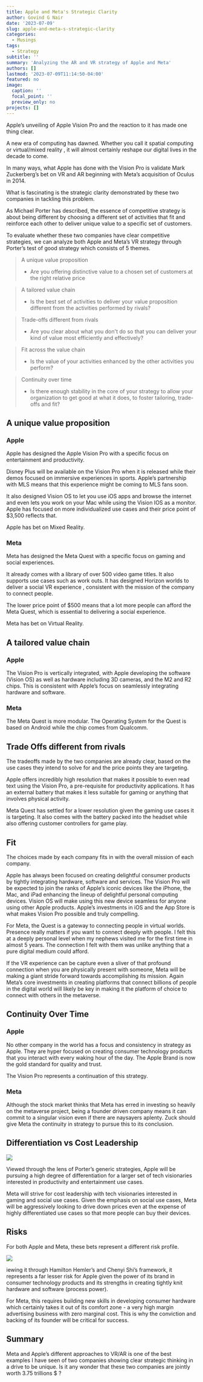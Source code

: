 ```yaml
---
title: Apple and Meta's Strategic Clarity
author: Govind G Nair
date: '2023-07-09'
slug: apple-and-meta-s-strategic-clarity
categories:
  - Musings
tags:
  - Strategy
subtitle: ''
summary: 'Analyzing the AR and VR strategy of Apple and Meta'
authors: []
lastmod: '2023-07-09T11:14:50-04:00'
featured: no
image:
  caption: ''
  focal_point: ''
  preview_only: no
projects: []
---
```


Apple’s unveiling of Apple Vision Pro and the reaction to it has made one thing clear.


A new era of computing  has dawned. Whether you call it spatial computing or virtual/mixed reality , it will almost certainly  reshape our digital lives in the decade to come. 

In many ways, what Apple has done with the Vision Pro is validate Mark Zuckerberg’s  bet on VR and AR beginning with Meta’s acquisition of Oculus in 2014.

What is fascinating is the strategic clarity demonstrated by these two companies in tackling this problem.

As Michael Porter has described, the essence of competitive strategy is about being different by choosing a different set of activities that fit and reinforce each other to deliver unique value to a specific set of customers.

To evaluate whether these two companies have clear competitive strategies, we can analyze both Apple and Meta’s VR strategy through Porter’s test of good strategy which consists of 5 themes.

> A unique value proposition
> 
> - Are you offering distinctive value to a chosen set of customers at the right relative price

> A tailored value chain
> 
> - Is the best set of activities to deliver your value proposition different from the activities performed by rivals?

> Trade-offs different from rivals
> 
> - Are you clear about what you don't do so that you can deliver your kind of value most efficiently and effectively?

> Fit across the value chain
> 
> - Is the value of your activities enhanced by the other activities you perform?

> Continuity over time
> 
> - Is there enough stability in the core of your strategy to allow your organization to get good at what it does, to foster tailoring, trade-offs and fit?


## A unique value proposition

### Apple

Apple has designed the Apple Vision Pro with a specific focus on entertainment and productivity. 

Disney Plus will be available on the Vision Pro when it is released while their demos focused on immersive experiences in sports.  Apple’s partnership with MLS means that this experience might be coming to MLS fans soon.

It also designed Vision OS to let you use iOS apps and browse the internet and even lets you work on your Mac while using the Vision IOS as a monitor. Apple has focused on more individualized use cases and their price point  of $3,500 reflects that. 

Apple has bet on Mixed Reality.

### Meta

Meta has designed the Meta Quest with a specific focus on gaming and social experiences.

It already comes with a library of over 500 video game titles. It also supports use cases such as work outs. It has designed Horizon worlds to deliver a social VR experience , consistent with the mission of the company to connect people.

The lower price point of $500 means that a lot more people can afford the Meta Quest, which is essential to delivering a social experience.

Meta has bet on Virtual Reality.

## A tailored value chain

### Apple

The Vision Pro is vertically integrated, with Apple developing the software (Vision OS) as well as hardware including 3D cameras, and the M2 and R2 chips. This is consistent with Apple’s focus on seamlessly integrating hardware and software.

### Meta

The Meta Quest is more modular. The Operating System for the Quest is based on Android while the chip comes from Qualcomm.

## Trade Offs different from rivals

The tradeoffs made by the two companies are already clear, based on the use cases they intend to solve for and the price points they are targeting.

Apple offers incredibly high resolution that makes it possible to even read text using the Vision Pro, a pre-requisite for productivity applications. It has an external battery that makes it less suitable for gaming or anything that involves physical activity. 

Meta Quest has settled for a lower resolution given the gaming use cases it is targeting. It also comes with the battery packed into the headset while also offering customer controllers for game play.

## Fit

The choices made by each company fits in with the overall mission of each company.

Apple has always been focused on creating delightful consumer products by tightly integrating hardware, software and services. The Vision Pro will be expected to join the ranks of Apple’s iconic devices like the iPhone, the Mac, and iPad enhancing the lineup of delightful personal computing devices. Vision OS will make using this new device seamless for anyone using other Apple products. Apple’s investments in iOS and the App Store is what makes Vision Pro possible and truly compelling.

For Meta, the Quest is a gateway to connecting people in virtual worlds. Presence really matters if you want to connect deeply with people. I felt this at a deeply personal level when my nephews visited me for the first time in almost 5 years. The connection I felt with them was unlike anything that a pure digital medium could afford.

 If the VR experience can be capture even a sliver of that profound connection when you are physically present with someone, Meta will be making a giant stride forward towards accomplishing its mission. Again Meta’s core investments in creating platforms that connect billions of people in the digital world will likely be key in making it the platform of choice to connect with others in the metaverse.
 
## Continuity Over Time

### Apple

No other company in the world has a focus and consistency in strategy as Apple. They are hyper focused on creating consumer technology products that you interact with every waking hour of the day. The Apple Brand is now the gold standard for quality and trust.

The Vision Pro represents a continuation of this strategy.

### Meta

Although the stock market thinks that Meta has erred in investing so heavily on the metaverse project, being a founder driven company means it can commit to a singular vision even if there are naysayers aplenty. Zuck should give Meta the continuity in strategy to pursue this to its conclusion.

## Differentiation vs Cost Leadership

![](images/image1.png)

Viewed through the lens of Porter’s generic strategies, Apple will be pursuing a high degree of differentiation for a larger set of tech visionaries interested in productivity and entertainment use cases.

Meta will strive for cost leadership with tech visionaries interested in gaming and social use cases. Given the emphasis on social use cases, Meta will be aggressively looking to drive down prices even at the expense of highly differentiated use cases so that more people can buy their devices.

## Risks

For both Apple and Meta, these bets represent a different risk profile.

![](images/image2.png)

iewing it through Hamilton Hemler’s and Chenyi Shi’s framework, it represents a far lesser risk for Apple given the power of its brand in consumer technology products and its strengths in creating tightly knit hardware and software (process power).

For Meta, this requires building new skills in developing consumer hardware which certainly takes it out of  its comfort zone - a very high margin advertising business with zero marginal cost. This is why the conviction and backing of its founder will be critical for success.

## Summary

Meta and Apple’s different approaches to VR/AR is one of the best examples I have seen of two companies showing clear strategic thinking in a drive to be unique. Is it any wonder that these two companies are jointly worth 3.75 trillions $ ?





